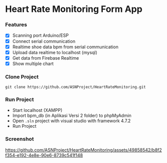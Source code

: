 # Heart Rate Monitoring Form App

### Features
- [x] Scanning port Arduino/ESP
- [x] Connect serial communication 
- [x] Realtime shoe data bpm from serial communication
- [x] Upload data realtime to localhost (mysql)
- [x] Get data from Firebase Realtime
- [x] Show multiple chart 

### Clone Project
```
git clone https://github.com/ASNProject/HeartRateMonitoring.git
```

### Run Project
- Start localhost (XAMPP) 
- Import bpm_db (in Aplikasi Versi 2 folder) to phpMyAdmin
- Open ```.sln``` project with visual studio with framework 4.7.2
- Run Project

### Screenshot<br/>

https://github.com/ASNProject/HeartRateMonitoring/assets/49858542/b8f2f354-e192-4e8e-90e6-8739c541f148


